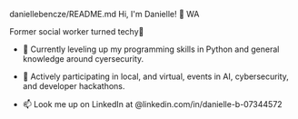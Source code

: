 daniellebencze/README.md 
Hi, I'm Danielle!
📍 WA

Former social worker turned techy🤖

- 🌱 Currently leveling up my programming skills in Python and general knowledge around cyersecurity. 
- 🔭 Actively participating in local, and virtual, events in AI, cybersecurity, and developer hackathons.

- 📫 Look me up on LinkedIn at @linkedin.com/in/danielle-b-07344572
